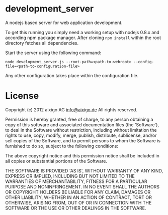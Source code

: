 development_server
==================

A nodejs based server for web application development.

To get this running you simply need a working setup with nodejs 0.8.x and according npm package manager.
After cloning `npm install` within the root directory fetches all dependencies.

Start the server using the following command:

    node development_server.js --root-path=<path-to-webroot> --config-file=<path-to-configuration-file>

Any other configuration takes place within the configuration file.

License
=======

Copyright (c) 2012 aixigo AG <info@aixigo.de>
All rights reserved.

Permission is hereby granted, free of charge, to any person obtaining a copy of
this software and associated documentation files (the 'Software'), to deal in
the Software without restriction, including without limitation the rights to
use, copy, modify, merge, publish, distribute, sublicense, and/or sell copies of
the Software, and to permit persons to whom the Software is furnished to do so,
subject to the following conditions:

The above copyright notice and this permission notice shall be included in all
copies or substantial portions of the Software.

THE SOFTWARE IS PROVIDED 'AS IS', WITHOUT WARRANTY OF ANY KIND, EXPRESS OR
IMPLIED, INCLUDING BUT NOT LIMITED TO THE WARRANTIES OF MERCHANTABILITY, FITNESS
FOR A PARTICULAR PURPOSE AND NONINFRINGEMENT. IN NO EVENT SHALL THE AUTHORS OR
COPYRIGHT HOLDERS BE LIABLE FOR ANY CLAIM, DAMAGES OR OTHER LIABILITY, WHETHER
IN AN ACTION OF CONTRACT, TORT OR OTHERWISE, ARISING FROM, OUT OF OR IN
CONNECTION WITH THE SOFTWARE OR THE USE OR OTHER DEALINGS IN THE SOFTWARE.

